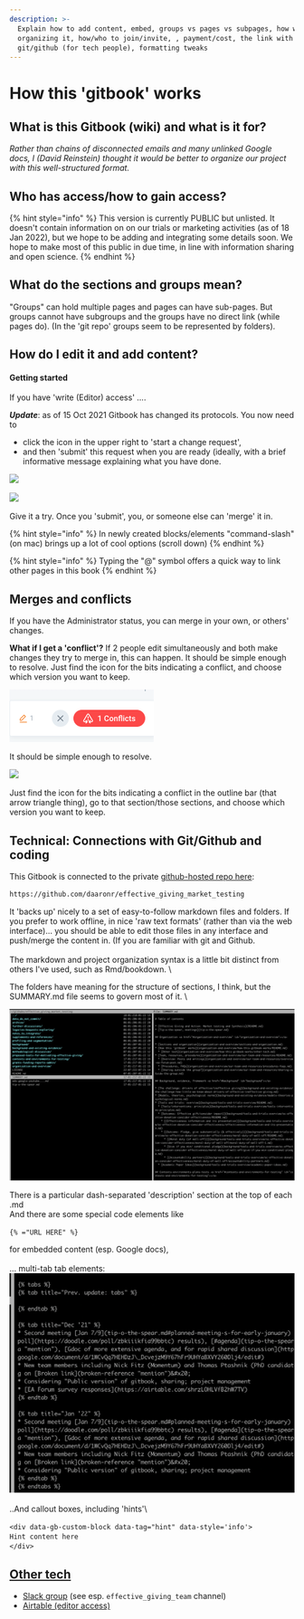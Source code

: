 ```yaml
---
description: >-
  Explain how to add content, embed, groups vs pages vs subpages, how we're
  organizing it, how/who to join/invite, , payment/cost, the link with
  git/github (for tech people), formatting tweaks
---
```


# How this 'gitbook' works

## What is this Gitbook (wiki) and what is it for?

_Rather than chains of disconnected emails and many unlinked Google docs, I (David Reinstein) thought it would be better to organize our project with this well-structured format._

## Who has access/how to gain access?

{% hint style="info" %}
This version is currently PUBLIC but unlisted. It doesn't contain information on on our trials or marketing activities (as of 18 Jan 2022), but we hope to be adding and integrating some details soon. We hope to make most of this public in due time, in line with information sharing and open science.
{% endhint %}

## What do the sections and groups mean?

"Groups" can hold multiple pages and pages can have sub-pages. But groups cannot have subgroups and the groups have no direct link (while pages do). (In the 'git repo' groups seem to be represented by folders).

## How do I edit it and add content?

#### Getting started

If you have 'write (Editor) access' ....

_**Update**_: as of 15 Oct 2021 Gitbook has changed its protocols. You now need to

* click the icon in the upper right to 'start a change request',
* and then 'submit' this request when you are ready (ideally, with a brief informative message explaining what you have done.

![](<../../.gitbook/assets/images\_moved/image (1) (1) (1) (1).png>)

![](<../../.gitbook/assets/images\_moved/image (2) (1) (1) (1) (1).png>)

Give it a try. Once you 'submit', you, or someone else can 'merge' it in.

{% hint style="info" %}
In newly created blocks/elements "command-slash" (on mac) brings up a lot of cool options (scroll down)
{% endhint %}

{% hint style="info" %}
Typing the "@" symbol offers a quick way to link other pages in this book
{% endhint %}

## Merges and conflicts

If you have the Administrator status, you can merge in your own, or others' changes.

**What if I get a 'conflict'?** If 2 people edit simultaneously and both make changes they try to merge in, this can happen. It should be simple enough to resolve. Just find the icon for the bits indicating a conflict, and choose which version you want to keep.

![](<../../.gitbook/assets/image (2) (2) (2) (2).png>)

It should be simple enough to resolve.

![](<../../.gitbook/assets/images\_moved/image (4) (1).png>)

Just find the icon for the bits indicating a conflict in the outline bar (that arrow triangle thing), go to that section/those sections, and choose which version you want to keep.

## Technical: Connections with Git/Github and coding

This Gitbook is connected to the private [github-hosted repo here](https://github.com/daaronr/effective\_giving\_market\_testing):

```bash
https://github.com/daaronr/effective_giving_market_testing
```

It 'backs up' nicely to a set of easy-to-follow markdown files and folders. If you prefer to work offline, in nice 'raw text formats' (rather than via the web interface)... you should be able to edit those files in any interface and push/merge the content in. (If you are familiar with git and Github.\
\
The markdown and project organization syntax is a little bit distinct from others I've used, such as Rmd/bookdown. \\

The folders have meaning for the structure of sections, I think, but the SUMMARY.md file seems to govern most of it. \\

![](<../../.gitbook/assets/image (2) (1) (1).png>)

There is a particular dash-separated 'description' section at the top of each .md\
And there are some special code elements like

`{% ="URL HERE" %}`

for embedded content (esp. Google docs),\
\
... multi-tab tab elements:\
![](<../../.gitbook/assets/image (1) (1) (1).png>)\
\
..And callout boxes, including 'hints'\\

`<div data-gb-custom-block data-tag="hint" data-style='info'>`\
`Hint content here`\
`</div>`

>

## [Other tech](other-tech.md)

* [Slack group](./#what-is-this-gitbook-wiki-and-what-is-it-for) (see esp. `effective_giving_team` channel)
* [Airtable (editor access)](https://airtable.com/invite/l?inviteId=invaagum9BDQbMsp3\&inviteToken=fb75210f65c46364093e8bdac82e92380728a0b878d121506180a15bac2b7b4b)
